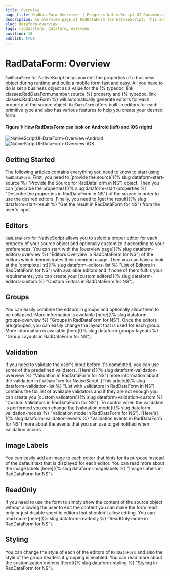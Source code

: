 ```yaml
---
title: Overview
page_title: RadDataForm Overview  | Progress NativeScript UI Documentation
description: An overview page of RadDataForm for NativeScript. This article explains the most important things you need to know before using RadDataForm.
slug: dataform-overview
tags: raddataform, dataform, overview
position: 10
publish: true
---
```


# RadDataForm: Overview

`RadDataForm` for NativeScript helps you edit the properties of a business object during runtime and build a mobile form fast and easy. All you have to do is set a business object as a value for the {% typedoc_link classes:RadDataForm,member:source %} property and {% typedoc_link classes:RadDataForm %} will automatically generate editors for each property of the source object. `RadDataForm` offers built-in editors for each primitive type and also has various features to help you create your desired form.

#### Figure 1: How RadDataForm can look on Android (left) and iOS (right)

![NativeScriptUI-DataForm-Overview-Android](/controls/NativeScript/DataForm/images/dataform-overview-android.png "Overview of DataForm in Android") ![NativeScriptUI-DataForm-Overview-iOS](/controls/NativeScript/DataForm/images/dataform-overview-ios.png "Overview of DataForm in iOS")

## Getting Started

The following articles contains everything you need to know to start using `RadDataForm`. First, you need to [provide the source]({% slug dataform-start-source %} "Provide the Source for RadDataForm in NS") object. Then you can [describe the properties]({% slug dataform-start-properties %} "Describe the properties in RadDataForm in NS") of the source in order to use the desired editors. Finally, you need to [get the result]({% slug dataform-start-result %} "Get the result in RadDataForm for NS") from the user's input.

## Editors

`RadDataForm` for NativeScript allows you to select a proper editor for each property of your source object and optionally customize it according to your preferences. You can start with the [overview page]({% slug dataform-editors-overview %} "Editors Overview in RadDataForm for NS") of the editors which demonstrates their common usage. Then you can have a look at the [complete list]({% slug dataform-editors-list %} "List of Editors in RadDataForm for NS") with available editors and if none of them fulfils your requirements, you can create your [custom editors]({% slug dataform-editors-custom %} "Custom Editors in RadDataForm for NS").

## Groups

You can easily combine the editors in groups and optionally allow them to be collapsed. More information is available [here]({% slug dataform-groups-overview %} "Groups in RadDataForm for NS"). Once the editors are grouped, you can easily change the layout that is used for each group. More information is available [here]({% slug dataform-groups-layouts %} "Group Layouts in RadDataForm for NS").

## Validation

If you need to validate the user's input before it's committed, you can use some of the predefined validators. [Here's]({% slug dataform-validation-overview %} "Validation in RadDataForm for NS") more information about the validation in `RadDataForm` for NativeScript. [This article]({% slug dataform-validation-list %} "List with validators in RadDataForm in NS") contains the full list of available validators and if they are not enough you can create you [custom validators]({% slug dataform-validation-custom %} "Custom Validators in RadDataForm for NS"). To control when the validation is performed you can change the [validation mode]({% slug dataform-validation-modes %} "Validation mode in RadDataForm for NS"). [Here's]({% slug dataform-validation-events %} "Validation events in RadDataForm for NS") more about the events that you can use to get notified when validation occurs.

## Image Labels

You can easily add an image to each editor that hints for its purpose instead of the default text that is displayed for each editor. You can read more about the image labels [here]({% slug dataform-imagelabels %} "Image Labels in RadDataForm for NS").

## ReadOnly

If you need to use the form to simply show the content of the source object without allowing the user to edit the content you can make the form read only or just disable specific editors that shouldn't allow editing. You can read more [here]({% slug dataform-readonly %} "ReadOnly mode in RadDataForm for NS").

## Styling

You can change the style of each of the editors of `RadDataForm` and also the style of the group headers if grouping is enabled. You can read more about the customization options [here]({% slug dataform-styling %} "Styling in RadDataForm for NS").

